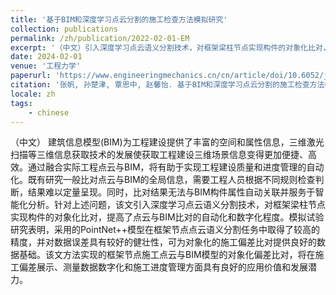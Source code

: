 ```yaml
---
title: '基于BIM和深度学习点云分割的施工检查方法模拟研究'
collection: publications
permalink: /zh/publication/2022-02-01-EM
excerpt: '（中文）引入深度学习点云语义分割技术，对框架梁柱节点实现构件的对象化比对，提高了点云与BIM比对的自动化和数字化程度。'
date: 2024-02-01
venue: '工程力学'
paperurl: 'https://www.engineeringmechanics.cn/cn/article/doi/10.6052/j.issn.1000-4750.2022.04.0281?viewType=HTML'
citation: '张帆, 孙楚津, 覃思中, 赵馨怡. 基于BIM和深度学习点云分割的施工检查方法模拟研究[J]. 工程力学, 2024, 41(2): 194-201. DOI: 10.6052/j.issn.1000-4750.2022.04.0281'
locale: zh
tags: 
    - chinese
---
```

（中文）
建筑信息模型(BIM)为工程建设提供了丰富的空间和属性信息，三维激光扫描等三维信息获取技术的发展使获取工程建设三维场景信息变得更加便捷、高效。通过融合实际工程点云与BIM，将有助于实现工程建设质量和进度管理的自动化。既有研究一般比对点云与BIM的全局信息，需要工程人员根据不同规则检查判断，结果难以定量呈现。同时，比对结果无法与BIM构件属性自动关联并服务于智能化分析。针对上述问题，该文引入深度学习点云语义分割技术，对框架梁柱节点实现构件的对象化比对，提高了点云与BIM比对的自动化和数字化程度。模拟试验研究表明，采用的PointNet++模型在框架节点点云语义分割任务中取得了较高的精度，并对数据误差具有较好的健壮性，可为对象化的施工偏差比对提供良好的数据基础。该文方法实现的框架节点施工点云与BIM模型的对象化偏差比对，将在施工偏差展示、测量数据数字化和施工进度管理方面具有良好的应用价值和发展潜力。